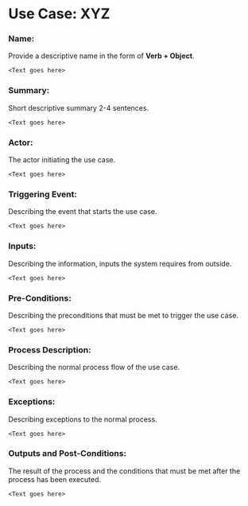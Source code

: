 # Use Case: XYZ

### Name: 
Provide a descriptive name in the form of **Verb + Object**.

    <Text goes here>

### Summary: 
Short descriptive summary 2-4 sentences.

    <Text goes here>

### Actor:
The actor initiating the use case.

    <Text goes here>

### Triggering Event:
Describing the event that starts the use case.

    <Text goes here>

### Inputs:
Describing the information, inputs the system requires from outside.

    <Text goes here>

### Pre-Conditions:
Describing the preconditions that must be met to trigger the use case.

    <Text goes here>

### Process Description:
Describing the normal process flow of the use case.

    <Text goes here>

### Exceptions:
Describing exceptions to the normal process.

    <Text goes here>

### Outputs and Post-Conditions:
The result of the process and the conditions that must be met after the process has been executed.

    <Text goes here>